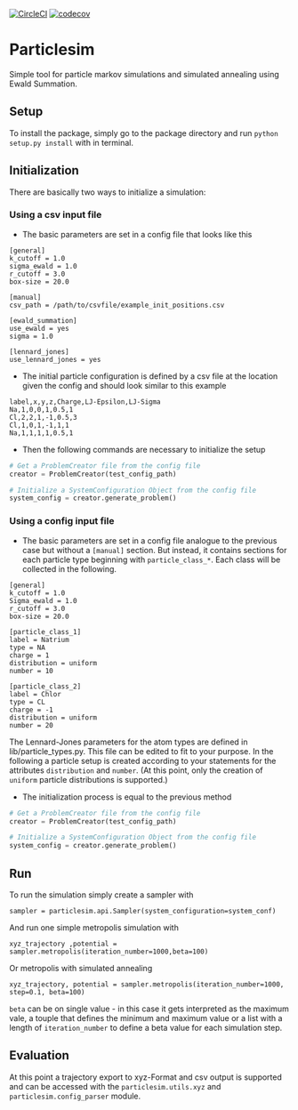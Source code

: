 [![CircleCI](https://circleci.com/gh/maqnius/compscie-mc/tree/master.svg?style=svg)](https://circleci.com/gh/maqnius/compscie-mc/tree/master)
[![codecov](https://codecov.io/gh/maqnius/compscie-mc/branch/master/graph/badge.svg)](https://codecov.io/gh/maqnius/compscie-mc/)


# Particlesim
Simple tool for particle markov simulations and simulated annealing using Ewald Summation.

## Setup

To install the package, simply go to the package directory and 
run `python setup.py install` with in terminal.

## Initialization
There are basically two ways to initialize a simulation:

### Using a csv input file
+ The basic parameters are set in a config file that looks like this

```
[general]
k_cutoff = 1.0
sigma_ewald = 1.0
r_cutoff = 3.0
box-size = 20.0

[manual]
csv_path = /path/to/csvfile/example_init_positions.csv

[ewald_summation]
use_ewald = yes
sigma = 1.0

[lennard_jones]
use_lennard_jones = yes

```

+ The initial particle configuration is defined by a csv file at the location given the config and should look similar to this example

```
label,x,y,z,Charge,LJ-Epsilon,LJ-Sigma
Na,1,0,0,1,0.5,1
Cl,2,2,1,-1,0.5,3
Cl,1,0,1,-1,1,1
Na,1,1,1,1,0.5,1

```

+ Then the following commands are necessary to initialize the setup

```python
# Get a ProblemCreator file from the config file
creator = ProblemCreator(test_config_path)

# Initialize a SystemConfiguration Object from the config file
system_config = creator.generate_problem()
```

### Using a config input file
+ The basic parameters are set in a config file analogue to the previous case but without a `[manual]` section.
But instead, it contains sections for each particle type beginning with `particle_class_*`. Each class will be collected in the following.

```
[general]
k_cutoff = 1.0
Sigma_ewald = 1.0
r_cutoff = 3.0
box-size = 20.0

[particle_class_1]
label = Natrium
type = NA
charge = 1
distribution = uniform
number = 10

[particle_class_2]
label = Chlor
type = CL
charge = -1
distribution = uniform
number = 20

```
The Lennard-Jones parameters for the atom types are defined in lib/particle_types.py. This file can be edited to fit to your
purpose. In the following a particle setup is created according to your statements for the attributes `distribution` and `number`.
(At this point, only the creation of `uniform` particle distributions is supported.)

+ The initialization process is equal to the previous method

```python
# Get a ProblemCreator file from the config file
creator = ProblemCreator(test_config_path)

# Initialize a SystemConfiguration Object from the config file
system_config = creator.generate_problem()
```

## Run

To run the simulation simply create a sampler with
```
sampler = particlesim.api.Sampler(system_configuration=system_conf)
```

And run one simple metropolis simulation with
```
xyz_trajectory ,potential = sampler.metropolis(iteration_number=1000,beta=100)

```

Or metropolis with simulated annealing
```
xyz_trajectory, potential = sampler.metropolis(iteration_number=1000, step=0.1, beta=100)
```

`beta` can be on single value - in this case it gets interpreted as the maximum vale,
a touple that defines the minimum and maximum value or a list with a length of `iteration_number` to define
a beta value for each simulation step.

## Evaluation
At this point a trajectory export to xyz-Format and csv output is supported and can be accessed with the `particlesim.utils.xyz`
and `particlesim.config_parser` module.